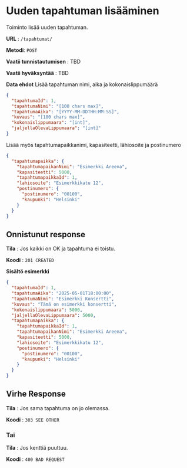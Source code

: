 # Uuden tapahtuman lisääminen

Toiminto lisää uuden tapahtuman.

**URL** : `/tapahtumat/`

**Metodi**: `POST`

**Vaatii tunnistautumisen** : TBD

**Vaatii hyväksyntää** : TBD

**Data ehdot**
Lisää tapahtuman nimi, aika ja kokonaislippumäärä
```json
{
  "tapahtumaId": 1,
  "tapahtumaNimi": "[100 chars max]",
  "tapahtumaAika": "[YYYY-MM-DDTHH:MM:SS]",
  "kuvaus": "[100 chars max]",
  "kokonaislippumaara": "[int]",
  "jaljellaOlevaLippumaara": "[int]"
}
```
Lisää myös tapahtumapaikkanimi, kapasiteetti, lähiosoite ja postinumero
```json
{
  "tapahtumapaikka": {
    "tapahtumapaikanNimi": "Esimerkki Areena",
    "kapasiteetti": 5000,
    "tapahtumapaikkaId": 1,
    "lahiosoite": "Esimerkkikatu 12",
    "postinumero": {
      "postinumero": "00100",
      "kaupunki": "Helsinki"
    }
  }
}
```

## Onnistunut response

**Tila** : Jos kaikki on OK ja tapahtuma ei toistu.

**Koodi** : `201 CREATED`

**Sisältö esimerkki**
```json
{
  "tapahtumaId": 1,
  "tapahtumaAika": "2025-05-01T18:00:00",
  "tapahtumaNimi": "Esimerkki Konsertti",
  "kuvaus": "Tämä on esimerkki konsertti",
  "kokonaislippumaara": 5000,
  "jaljellaOlevaLippumaara": 5000,
  "tapahtumapaikka": {
    "tapahtumapaikkaId": 1,
    "tapahtumapaikanNimi": "Esimerkki Areena",
    "kapasiteetti": 5000,
    "lahiosoite": "Esimerkkikatu 12",
    "postinumero": {
      "postinumero": "00100",
      "kaupunki": "Helsinki"
    }
  }
}
```

## Virhe Response

**Tila** : Jos sama tapahtuma on jo olemassa.

**Koodi** : `303 SEE OTHER`

### Tai

**Tila** : Jos kenttiä puuttuu.

**Koodi** : `400 BAD REQUEST`

